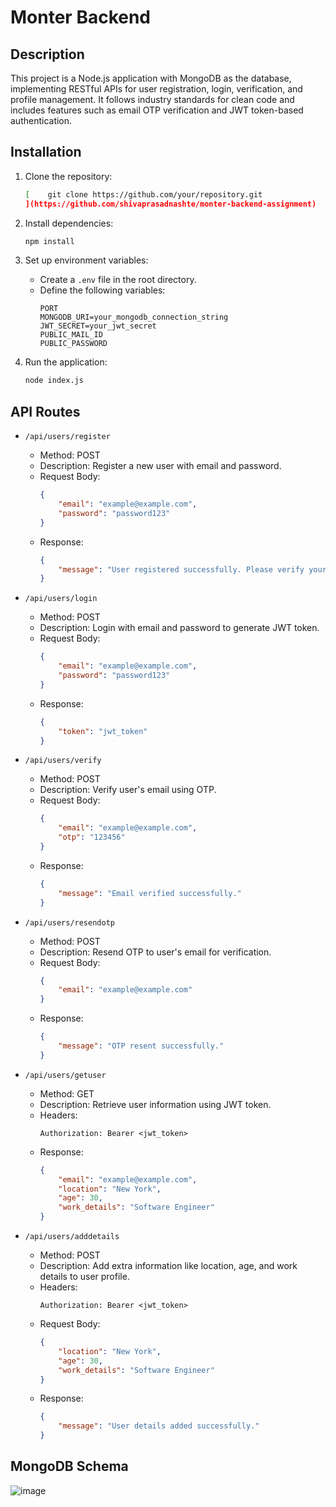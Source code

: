 # Monter Backend

## Description

This project is a Node.js application with MongoDB as the database, implementing RESTful APIs for user registration, login, verification, and profile management. It follows industry standards for clean code and includes features such as email OTP verification and JWT token-based authentication.

## Installation

1. Clone the repository:
    ```bash
    [    git clone https://github.com/your/repository.git
    ](https://github.com/shivaprasadnashte/monter-backend-assignment)    ```

2. Install dependencies:
    ```bash
    npm install
    ```

3. Set up environment variables:
    - Create a `.env` file in the root directory.
    - Define the following variables:
        ```
        PORT
        MONGODB_URI=your_mongodb_connection_string
        JWT_SECRET=your_jwt_secret
        PUBLIC_MAIL_ID
        PUBLIC_PASSWORD
        ```

4. Run the application:
    ```bash
    node index.js
    ```

## API Routes

- `/api/users/register`
    - Method: POST
    - Description: Register a new user with email and password.
    - Request Body:
        ```json
        {
            "email": "example@example.com",
            "password": "password123"
        }
        ```
    - Response:
        ```json
        {
            "message": "User registered successfully. Please verify your email."
        }
        ```

- `/api/users/login`
    - Method: POST
    - Description: Login with email and password to generate JWT token.
    - Request Body:
        ```json
        {
            "email": "example@example.com",
            "password": "password123"
        }
        ```
    - Response:
        ```json
        {
            "token": "jwt_token"
        }
        ```

- `/api/users/verify`
    - Method: POST
    - Description: Verify user's email using OTP.
    - Request Body:
        ```json
        {
            "email": "example@example.com",
            "otp": "123456"
        }
        ```
    - Response:
        ```json
        {
            "message": "Email verified successfully."
        }
        ```

- `/api/users/resendotp`
    - Method: POST
    - Description: Resend OTP to user's email for verification.
    - Request Body:
        ```json
        {
            "email": "example@example.com"
        }
        ```
    - Response:
        ```json
        {
            "message": "OTP resent successfully."
        }
        ```

- `/api/users/getuser`
    - Method: GET
    - Description: Retrieve user information using JWT token.
    - Headers:
        ```
        Authorization: Bearer <jwt_token>
        ```
    - Response:
        ```json
        {
            "email": "example@example.com",
            "location": "New York",
            "age": 30,
            "work_details": "Software Engineer"
        }
        ```

- `/api/users/adddetails`
    - Method: POST
    - Description: Add extra information like location, age, and work details to user profile.
    - Headers:
        ```
        Authorization: Bearer <jwt_token>
        ```
    - Request Body:
        ```json
        {
            "location": "New York",
            "age": 30,
            "work_details": "Software Engineer"
        }
        ```
    - Response:
        ```json
        {
            "message": "User details added successfully."
        }
        ```
  
## MongoDB Schema
![image](https://github.com/shivaprasadnashte/monter-backend-assignment/assets/113913102/e3785b86-ba7b-4e85-82ea-673e1b0dcb59)
